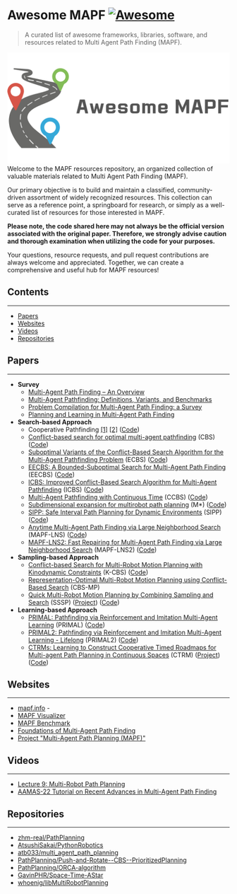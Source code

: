 # Awesome MAPF [![Awesome](https://awesome.re/badge.svg)](https://awesome.re)

> A curated list of awesome frameworks, libraries, software, and resources related to Multi Agent Path Finding (MAPF).

![Alt text](cover.png)
Welcome to the MAPF resources repository, an organized collection of valuable materials related to Multi Agent Path Finding (MAPF).

Our primary objective is to build and maintain a classified, community-driven assortment of widely recognized resources. This collection can serve as a reference point, a springboard for research, or simply as a well-curated list of resources for those interested in MAPF.

**Please note, the code shared here may not always be the official version associated with the original paper. Therefore, we strongly advise caution and thorough examination when utilizing the code for your purposes.**

Your questions, resource requests, and pull request contributions are always welcome and appreciated. Together, we can create a comprehensive and useful hub for MAPF resources!


## Contents
***
- [Papers](#papers)
- [Websites](#websites)
- [Videos](#videos)
- [Repositories](#repositories)

## Papers
***
- **Survey**
  - [Multi-Agent Path Finding – An Overview](https://www.researchgate.net/publication/336611576_Multi-Agent_Path_Finding_-_An_Overview)
  - [Multi-Agent Pathfinding: Definitions, Variants, and Benchmarks](https://arxiv.org/abs/1906.08291)
  - [Problem Compilation for Multi-Agent Path Finding: a Survey](https://www.ijcai.org/proceedings/2022/0783.pdf)
  - [Planning and Learning in Multi-Agent Path Finding](https://link.springer.com/article/10.1134/S1064562422060229)
- **Search-based Approach**
  - Cooperative Pathfinding [[1]](https://www.davidsilver.uk/wp-content/uploads/2020/03/coop-path-AIIDE.pdf) [[2]](https://www.davidsilver.uk/wp-content/uploads/2020/03/coop-path-AIWisdom.pdf) ([Code](https://github.com/yge58/collaborative_a_star_pathfinding))
  - [Conflict-based search for optimal multi-agent pathfinding](https://www.sciencedirect.com/science/article/pii/S0004370214001386?ref=pdf_download&fr=RR-2&rr=7ecc49887d32edb5) (CBS) ([Code](https://github.com/whoenig/libMultiRobotPlanning))
  - [Suboptimal Variants of the Conflict-Based Search Algorithm for the Multi-Agent Pathfinding Problem](https://ojs.aaai.org/index.php/SOCS/article/view/18315) (ECBS) ([Code](https://github.com/whoenig/libMultiRobotPlanning))
  - [EECBS: A Bounded-Suboptimal Search for Multi-Agent Path Finding](https://arxiv.org/abs/2010.01367) (EECBS) ([Code](https://github.com/Jiaoyang-Li/EECBS))
  - [ICBS: Improved Conflict-Based Search Algorithm for Multi-Agent Pathfinding](https://www.ijcai.org/Proceedings/15/Papers/110.pdf) (ICBS) ([Code](https://github.com/gloriyo/MAPF-ICBS#background))
  - [Multi-Agent Pathfinding with Continuous Time](https://www.ijcai.org/Proceedings/2019/0006.pdf) (CCBS) ([Code](https://github.com/PathPlanning/Continuous-CBS))
  - [Subdimensional expansion for multirobot path planning](https://www.sciencedirect.com/science/article/pii/S0004370214001271?ref=pdf_download&fr=RR-2&rr=7ecc4a7e48feedb5) (M*) ([Code](https://github.com/wonderren/public_cppmomapf))
  - [SIPP: Safe Interval Path Planning for Dynamic Environments](https://www.cs.cmu.edu/~maxim/files/sipp_icra11.pdf) (SIPP) ([Code](https://github.com/whoenig/libMultiRobotPlanning))
  - [Anytime Multi-Agent Path Finding via Large Neighborhood Search](https://www.ijcai.org/proceedings/2021/0568.pdf) (MAPF-LNS) ([Code](https://github.com/Jiaoyang-Li/MAPF-LNS))
  - [MAPF-LNS2: Fast Repairing for Multi-Agent Path Finding via Large Neighborhood Search](https://ojs.aaai.org/index.php/AAAI/article/view/21266) (MAPF-LNS2) ([Code](https://github.com/Jiaoyang-Li/MAPF-LNS2))
- **Sampling-based Approach**
  - [Conflict-based Search for Multi-Robot Motion Planning with Kinodynamic Constraints](https://arxiv.org/pdf/2207.00576.pdf) (K-CBS) ([Code](https://github.com/IMRCLab/Kinodynamic-Conflict-Based-Search))
  - [Representation-Optimal Multi-Robot Motion Planning using Conflict-Based Search](https://arxiv.org/pdf/1909.13352.pdf) (CBS-MP)
  - [Quick Multi-Robot Motion Planning by Combining Sampling and Search](https://kei18.github.io/sssp/) (SSSP) ([Project](https://kei18.github.io/sssp/)) ([Code](https://github.com/Kei18/sssp))
- **Learning-based Approach**
  - [PRIMAL: Pathfinding via Reinforcement and Imitation Multi-Agent Learning](https://arxiv.org/pdf/1809.03531.pdf) (PRIMAL) ([Code](https://github.com/gsartoretti/PRIMAL))
  - [PRIMAL2: Pathfinding via Reinforcement and Imitation Multi-Agent Learning - Lifelong](https://arxiv.org/pdf/2010.08184.pdf) (PRIMAL2) ([Code](https://github.com/marmotlab/PRIMAL2))
  - [CTRMs: Learning to Construct Cooperative Timed Roadmaps for Multi-agent Path Planning in Continuous Spaces](https://arxiv.org/abs/2201.09467) (CTRM) ([Project](https://omron-sinicx.github.io/ctrm/)) ([Code](https://github.com/omron-sinicx/ctrm))

## Websites
***
- [mapf.info](http://mapf.info/) - 
- [MAPF Visualizer](http://mapf-visualizer.com/)
- [MAPF Benchmark](http://movingai.com/benchmarks/mapf/index.html)
- [Foundations of Multi-Agent Path Finding](https://jiaoyangli.me/research/mapf/)
- [Project "Multi-Agent Path Planning (MAPF)"](http://idm-lab.org/project-p.html)

## Videos
***
- [Lecture 9: Multi-Robot Path Planning](https://youtu.be/VJkFHIUHHXw)
- [AAMAS-22 Tutorial on Recent Advances in Multi-Agent Path Finding](https://youtu.be/H3wRCZf_Mrs)

## Repositories
***
- [zhm-real/PathPlanning](https://github.com/zhm-real/PathPlanning)
- [AtsushiSakai/PythonRobotics](https://github.com/AtsushiSakai/PythonRobotics)
- [atb033/multi_agent_path_planning](atb033/multi_agent_path_planning)
- [PathPlanning/Push-and-Rotate--CBS--PrioritizedPlanning](https://github.com/PathPlanning/Push-and-Rotate--CBS--PrioritizedPlanning)
- [PathPlanning/ORCA-algorithm](https://github.com/PathPlanning/ORCA-algorithm)
- [GavinPHR/Space-Time-AStar](https://github.com/GavinPHR/Space-Time-AStar)
- [whoenig/libMultiRobotPlanning](https://github.com/whoenig/libMultiRobotPlanning)